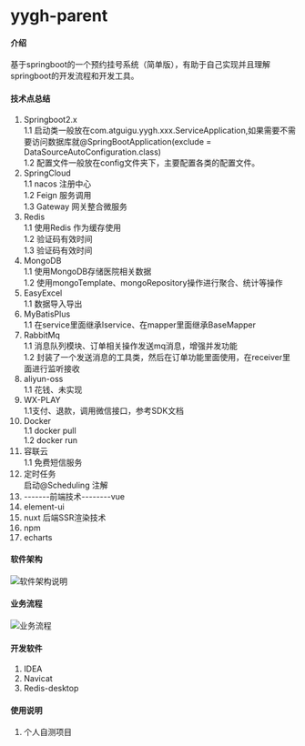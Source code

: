 # yygh-parent

#### 介绍
基于springboot的一个预约挂号系统（简单版），有助于自己实现并且理解springboot的开发流程和开发工具。
#### 技术点总结
1. Springboot2.x    
    1.1 启动类一般放在com.atguigu.yygh.xxx.ServiceApplication,如果需要不需要访问数据库就@SpringBootApplication(exclude = DataSourceAutoConfiguration.class)   
    1.2 配置文件一般放在config文件夹下，主要配置各类的配置文件。  
2. SpringCloud  
    1.1 nacos  注册中心  
    1.2 Feign  服务调用  
    1.3 Gateway  网关整合微服务  
3. Redis  
    1.1 使用Redis 作为缓存使用  
    1.2 验证码有效时间  
    1.3 验证码有效时间  
4. MongoDB  
    1.1 使用MongoDB存储医院相关数据  
    1.2 使用mongoTemplate、mongoRepository操作进行聚合、统计等操作  
5. EasyExcel  
    1.1 数据导入导出  
6. MyBatisPlus  
    1.1 在service里面继承Iservice、在mapper里面继承BaseMapper  
7. RabbitMq  
    1.1 消息队列模块、订单相关操作发送mq消息，增强并发功能  
    1.2 封装了一个发送消息的工具类，然后在订单功能里面使用，在receiver里面进行监听接收  
8. aliyun-oss  
    1.1 花钱、未实现  
9. WX-PLAY  
    1.1支付、退款，调用微信接口，参考SDK文档
10. Docker  
    1.1 docker pull  
    1.2 docker run   
11. 容联云  
    1.1 免费短信服务  
12. 定时任务  
    启动@Scheduling 注解  
13. -------前端技术--------vue  
14. element-ui  
15. nuxt 后端SSR渲染技术  
16. npm  
17. echarts
 





#### 软件架构

![软件架构说明](https://images.gitee.com/uploads/images/2021/0714/101216_9d9a0d6c_8238864.png "尚医通架构图.png")

#### 业务流程
![业务流程](https://images.gitee.com/uploads/images/2021/0714/101424_e6104b29_8238864.png "尚医通业务流程.png")


#### 开发软件

1.  IDEA
2.  Navicat
3.  Redis-desktop

#### 使用说明

1.  个人自测项目





